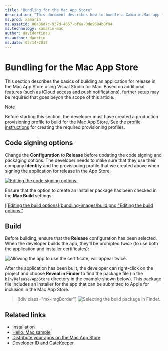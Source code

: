 ```yaml
---
title: "Bundling for the Mac App Store"
description: "This document describes how to bundle a Xamarin.Mac app for publication to the Mac App Store. It discusses code signing options and building."
ms.prod: xamarin
ms.assetid: 00a36d7c-937d-4657-bf6a-0de9684b8f94
ms.technology: xamarin-mac
author: davidortinau
ms.author: daortin
ms.date: 03/14/2017
---
```


# Bundling for the Mac App Store

This section describes the basics of building an application for release in the Mac App Store using Visual Studio for Mac. Based on additional features (such as iCloud access and push notifications), further setup may be required that goes beyon the scope of this article.

> [!NOTE]
> Before starting this section, the developer must have created a production provisioning profile to build for the Mac App Store. See the [profile instructions](profiles.md) for creating the required provisioning profiles.

## Code signing options

Change the **Configuration** to **Release** before updating the code signing and packaging options. The developer needs to make sure that they use their company **Identity** and the provisioning profile that we created above when signing the application for release in the App Store.

[![Editing the code signing options.](bundling-images/sign.png)](bundling-images/sign-large.png#lightbox)

Ensure that the option to create an installer package has been checked in the **Mac Build** settings:

[![Editing the build options](bundling-images/build.png "Editing the build options."](bundling-images/build-large.png#lightbox)

## Build

Before building, ensure that the **Release** configuration has been selected. When the developer builds the app, they’ll be prompted _twice_ (to use both the application and installer certificates):

![Allowing the app to use the certificate, will appear twice.](bundling-images/perms02.png)

After the application has been built, the developer can right-click on the project and choose **Reveal in Finder** to find the package file (in the `bin/Release/AppStore` directory in the example shown below).  This package file includes an installer for the app that can be submitted to Apple for inclusion in the Mac App Store.

> [!div class="mx-imgBorder"]
> ![Selecting the build package in Finder.](bundling-images/path.png)

## Related links

- [Installation](/visualstudio/mac/installation/)
- [Hello, Mac sample](~/mac/get-started/hello-mac.md)
- [Distribute your apps on the Mac App Store](https://developer.apple.com/devcenter/mac/checklist/)
- [Developer ID and GateKeeper](https://developer.apple.com/developer-id/)
